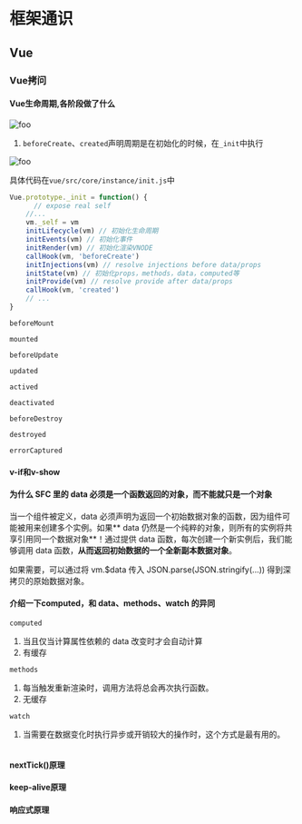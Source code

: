 # 框架通识
## Vue
### Vue拷问

#### Vue生命周期,各阶段做了什么
<img :src="$withBase('/image/vue/vue-lifecycle.png')" alt="foo">

1. `beforeCreate`、`created`声明周期是在初始化的时候，在`_init`中执行

<img :src="$withBase('/image/vue/vue-init.png')" alt="foo">

具体代码在`vue/src/core/instance/init.js`中
```javascript
Vue.prototype._init = function() {
      // expose real self
    //...
    vm._self = vm
    initLifecycle(vm) // 初始化生命周期
    initEvents(vm) // 初始化事件
    initRender(vm) // 初始化渲染VNODE
    callHook(vm, 'beforeCreate')
    initInjections(vm) // resolve injections before data/props
    initState(vm) // 初始化props，methods，data，computed等
    initProvide(vm) // resolve provide after data/props
    callHook(vm, 'created')
    // ...
}
```

`beforeMount`

`mounted`

`beforeUpdate`

`updated`

`actived`

`deactivated`

`beforeDestroy`

`destroyed`

`errorCaptured`

#### v-if和v-show

#### 为什么 SFC 里的 data 必须是一个函数返回的对象，而不能就只是一个对象
当一个组件被定义，data 必须声明为返回一个初始数据对象的函数，因为组件可能被用来创建多个实例。如果** data 仍然是一个纯粹的对象，则所有的实例将共享引用同一个数据对象**！通过提供 data 函数，每次创建一个新实例后，我们能够调用 data 函数，**从而返回初始数据的一个全新副本数据对象**。

如果需要，可以通过将 vm.$data 传入 JSON.parse(JSON.stringify(...)) 得到深拷贝的原始数据对象。

#### 介绍一下computed，和 data、methods、watch 的异同
`computed`

1. 当且仅当计算属性依赖的 data 改变时才会自动计算
2. 有缓存

`methods`

1. 每当触发重新渲染时，调用方法将总会再次执行函数。
2. 无缓存

`watch`

1. 当需要在数据变化时执行异步或开销较大的操作时，这个方式是最有用的。
```javascript
```


#### nextTick()原理

#### keep-alive原理

#### 响应式原理

